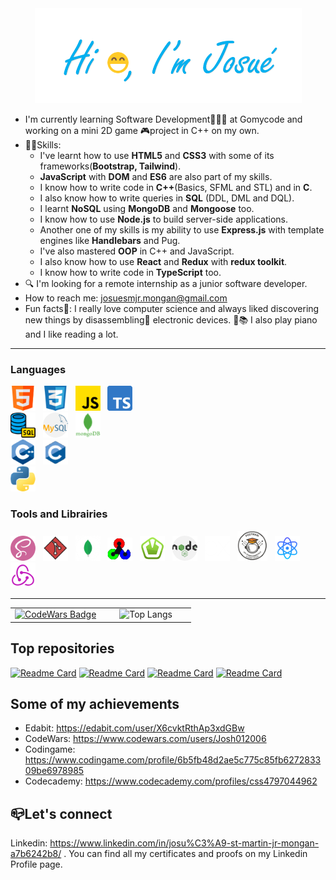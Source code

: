   <div align=center>
    <img src="images/salute.png" alt="greeting">
  </div>
  
  - I'm currently learning Software Development👨🏽‍💻 at Gomycode and working on a mini 2D game 🎮project in C++ on my own.
  - 💪🏽Skills:
      * I've learnt how to use **HTML5** and **CSS3** with some of its frameworks(**Bootstrap, Tailwind**).
      * **JavaScript** with **DOM** and **ES6** are also part of my skills.
      * I know how to write code in **C++**(Basics, SFML and STL) and in **C**.
      * I also know how to write queries in **SQL** (DDL, DML and DQL).
      * I learnt **NoSQL** using **MongoDB** and **Mongoose** too.
      * I know how to use **Node.js** to build server-side applications.
      * Another one of my skills is my ability to use **Express.js** with template engines like **Handlebars** and Pug.
      * I've also mastered **OOP** in C++ and JavaScript.
      * I also know how to use **React** and **Redux** with **redux toolkit**.
      * I know how to write code in **TypeScript** too.
  - 🔍 I'm looking for a remote internship as a junior software developer.
  - How to reach me: josuesmjr.mongan@gmail.com
  - Fun facts🥳: I really love computer science and always liked discovering new things by disassembling🔧 electronic devices. 🎹📚 I also play piano and I like reading a lot.

___
### Languages

![HTML5](images/html.png)&nbsp;&nbsp;&nbsp;![CSS3](images/css.png)&nbsp;&nbsp;&nbsp;![JavaScript](images/js.png)&nbsp;&nbsp;&nbsp;![TypeScript](images/ts.png)    
![SQL](images/sql.png)&nbsp;&nbsp;&nbsp;![MySQL](images/mysql.png)&nbsp;&nbsp;&nbsp;![MongoDB](images/mongodb.png)  
![C++](images/cpp.png)&nbsp;&nbsp;&nbsp;![C](images/c.png)   
![Python](images/python.png)  

### Tools and Librairies

![SASS](images/sass.png)&nbsp;&nbsp;&nbsp;![Git](images/git.png)&nbsp;&nbsp;&nbsp;![MongoDb Compass](images/compass.png)&nbsp;&nbsp;&nbsp;![OpenCV](images/opencv.png)&nbsp;&nbsp;&nbsp;![SFML](images/sfml.png)&nbsp;&nbsp;&nbsp;![Node.js](images/node.png)&nbsp;&nbsp;&nbsp;![Express.js](images/express.png)&nbsp;&nbsp;&nbsp;![Postman API](images/postman.png)&nbsp;&nbsp;&nbsp;![React](images/react.png)&nbsp;&nbsp;&nbsp;![Redux](images/redux.png)
___

<table align=center style="width: 100%;">
  <tr>
    <td style="width: 50%; text-align: center;">
      <a href="https://www.codewars.com/users/Josh012006" target = "_blank"><img src="https://www.codewars.com/users/Josh012006/badges/small" alt="CodeWars Badge" style="max-width: 100%; height: auto;"></a>
    </td>
    <td style="width: 50%; text-align: center;">
      <img src="https://github-readme-stats.vercel.app/api/top-langs/?username=Josh012006&langs_count=10&text_color=000000&border_color=F09B59&bg_color=FFEADE&title_color=3A0603&layout=compact" alt="Top Langs" style="max-width: 100%; height: auto;">
    </td>
  </tr>
</table>

## Top repositories
  [![Readme Card](https://github-readme-stats.vercel.app/api/pin/?username=Josh012006&repo=Weather-App&bg_color=FFEADE&icon_color=FF8E55&text_color=000000&title_color=3A0603&border_color=F09B59)](https://github.com/Josh012006/Weather-App)
  [![Readme Card](https://github-readme-stats.vercel.app/api/pin/?username=Josh012006&repo=RPG-Game&bg_color=FFEADE&icon_color=FF8E55&text_color=000000&title_color=3A0603&border_color=F09B59)](https://github.com/Josh012006/RPG-Game)
  [![Readme Card](https://github-readme-stats.vercel.app/api/pin/?username=Josh012006&repo=Tasks-Manager&bg_color=FFEADE&icon_color=FF8E55&text_color=000000&title_color=3A0603&border_color=F09B59)](https://github.com/Josh012006/Tasks-Manager)
  [![Readme Card](https://github-readme-stats.vercel.app/api/pin/?username=Josh012006&repo=Express&bg_color=FFEADE&icon_color=FF8E55&text_color=000000&title_color=3A0603&border_color=F09B59)](https://github.com/Josh012006/Express)


## Some of my achievements
  - Edabit: https://edabit.com/user/X6cvktRthAp3xdGBw
  - CodeWars: https://www.codewars.com/users/Josh012006
  - Codingame: https://www.codingame.com/profile/6b5fb48d2ae5c775c85fb627283309be6978985
  - Codecademy: https://www.codecademy.com/profiles/css4797044962

## 📪Let's connect
Linkedin: https://www.linkedin.com/in/josu%C3%A9-st-martin-jr-mongan-a7b6242b8/ .
You can find all my certificates and proofs on my Linkedin Profile page.

